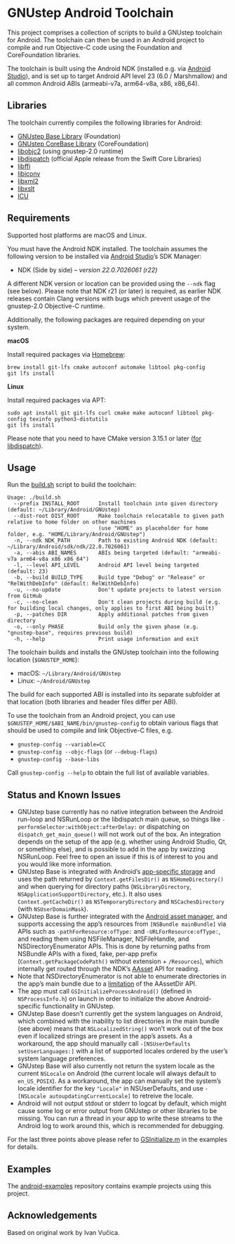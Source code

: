 GNUstep Android Toolchain
=========================

This project comprises a collection of scripts to build a GNUstep toolchain for Android. The toolchain can then be used in an Android project to compile and run Objective-C code using the Foundation and CoreFoundation libraries.

The toolchain is built using the Android NDK (installed e.g. via [Android Studio](https://developer.android.com/studio)), and is set up to target Android API level 23 (6.0 / Marshmallow) and all common Android ABIs (armeabi-v7a, arm64-v8a, x86, x86_64).

Libraries
---------

The toolchain currently compiles the following libraries for Android:

* [GNUstep Base Library](https://github.com/gnustep/libs-base) (Foundation)
* [GNUstep CoreBase Library](https://github.com/gnustep/libs-corebase) (CoreFoundation)
* [libobjc2](https://github.com/gnustep/libobjc2) (using gnustep-2.0 runtime)
* [libdispatch](https://github.com/apple/swift-corelibs-libdispatch) (official Apple release from the Swift Core Libraries)
* [libffi](https://github.com/libffi/libffi)
* [libiconv](https://www.gnu.org/software/libiconv/)
* [libxml2](https://github.com/GNOME/libxml2)
* [libxslt](https://github.com/GNOME/libxslt)
* [ICU](https://github.com/unicode-org/icu)

Requirements
------------

Supported host platforms are macOS and Linux.

You must have the Android NDK installed. The toolchain assumes the following version to be installed via [Android Studio](https://developer.android.com/studio)’s SDK Manager:

* NDK (Side by side) _– version 22.0.7026061 (r22)_

A different NDK version or location can be provided using the `--ndk` flag (see below). Please note that NDK r21 (or later) is required, as earlier NDK releases contain Clang versions with bugs which prevent usage of the gnustep-2.0 Objective-C runtime.

Additionally, the following packages are required depending on your system.

**macOS**

Install required packages via [Homebrew](https://brew.sh):

```
brew install git-lfs cmake autoconf automake libtool pkg-config
git lfs install
```

**Linux**

Install required packages via APT:

```
sudo apt install git git-lfs curl cmake make autoconf libtool pkg-config texinfo python3-distutils
git lfs install
```

Please note that you need to have CMake version 3.15.1 or later ([for libdispatch](https://github.com/apple/swift-corelibs-libdispatch/blob/master/CMakeLists.txt#L2)).

Usage
-----

Run the [build.sh](build.sh) script to build the toolchain:

```
Usage: ./build.sh
  --prefix INSTALL_ROOT      Install toolchain into given directory (default: ~/Library/Android/GNUstep)
  --dist-root DIST_ROOT      Make toolchain relocatable to given path relative to home folder on other machines
                             (use "HOME" as placeholder for home folder, e.g. "HOME/Library/Android/GNUstep")
  -n, --ndk NDK_PATH         Path to existing Android NDK (default: ~/Library/Android/sdk/ndk/22.0.7026061)
  -a, --abis ABI_NAMES       ABIs being targeted (default: "armeabi-v7a arm64-v8a x86 x86_64")
  -l, --level API_LEVEL      Android API level being targeted (default: 23)
  -b, --build BUILD_TYPE     Build type "Debug" or "Release" or "RelWithDebInfo" (default: RelWithDebInfo)
  -u, --no-update            Don't update projects to latest version from GitHub
  -c, --no-clean             Don't clean projects during build (e.g. for building local changes, only applies to first ABI being built)
  -p, --patches DIR          Apply additional patches from given directory
  -o, --only PHASE           Build only the given phase (e.g. "gnustep-base", requires previous build)
  -h, --help                 Print usage information and exit
```

The toolchain builds and installs the GNUstep toolchain into the following location (`$GNUSTEP_HOME`):

* macOS: `~/Library/Android/GNUstep`
* Linux: `~/Android/GNUstep`

The build for each supported ABI is installed into its separate subfolder at that location (both libraries and header files differ per ABI).

To use the toolchain from an Android project, you can use `$GNUSTEP_HOME/$ABI_NAME/bin/gnustep-config` to obtain various flags that should be used to compile and link Objective-C files, e.g.

* `gnustep-config --variable=CC`
* `gnustep-config --objc-flags` (or `--debug-flags`)
* `gnustep-config --base-libs`

Call `gnustep-config --help` to obtain the full list of available variables.

Status and Known Issues
-----------------------

* GNUstep base currently has no native integration between the Android run-loop and NSRunLoop or the libdispatch main queue, so things like `-performSelector:withObject:afterDelay:` or dispatching on `dispatch_get_main_queue()` will not work out of the box. An integration depends on the setup of the app (e.g. whether using Android Studio, Qt, or something else), and is possible to add in the app by swizzing NSRunLoop. Feel free to open an issue if this is of interest to you and you would like more information.
* GNUstep Base is integrated with Android’s [app-specific storage](https://developer.android.com/training/data-storage) and uses the path returned by `Context.getFilesDir()` as `NSHomeDirectory()` and when querying for directory paths (`NSLibraryDirectory`, `NSApplicationSupportDirectory`, etc.). It also uses `Context.getCacheDir()` as `NSTemporaryDirectory` and `NSCachesDirectory` (with `NSUserDomainMask`).
* GNUstep Base is further integrated with the [Android asset manager](https://developer.android.com/reference/android/content/res/AssetManager), and supports accessing the app’s resources from `[NSBundle mainBundle]` via APIs such as `-pathForResource:ofType:` and `-URLForResource:ofType:`, and reading them using NSFileManager, NSFileHandle, and NSDirectoryEnumerator APIs. This is done by returning paths from NSBundle APIs with a fixed, fake, per-app prefix (`Context.getPackageCodePath()` without extension + `/Resources`), which internally get routed through the NDK’s [AAsset](https://developer.android.com/ndk/reference/group/asset) API for reading.
* Note that NSDirectoryEnumerator is not able to enumerate directories in the app’s main bundle due to a [limitation](https://issuetracker.google.com/issues/140538113) of the AAssetDir API.
* The app must call `GSInitializeProcessAndroid()` (defined in `NSProcessInfo.h`) on launch in order to initialize the above Android-specific functionality in GNUstep.
* GNUstep Base doesn’t currently get the system languages on Android, which combined with the inability to list directories in the main bundle (see above) means that `NSLocalizedString()` won’t work out of the box even if localized strings are present in the app’s assets. As a workaround, the app should manually call `-[NSUserDefaults setUserLanguages:]` with a list of supported locales ordered by the user’s system language preferences.
* GNUstep Base will also currently not return the system locale as the current `NSLocale` on Android (the current locale will always default to `en_US_POSIX`). As a workaround, the app can manually set the system’s locale identifier for the key `"Locale"` in NSUserDefaults, and use `-[NSLocale autoupdatingCurrentLocale]` to retreive the locale.
* Android will not output stdout or stderr to logcat by default, which might cause some log or error output from GNUstep or other libraries to be missing. You can run a thread in your app to write these streams to the Android log to work around this, which is recommended for debugging.

For the last three points above please refer to [GSInitialize.m](https://github.com/gnustep/android-examples/blob/master/hello-objectivec/app/src/main/cpp/GSInitialize.m) in the examples for details.


Examples
--------

The [android-examples](https://github.com/gnustep/android-examples) repository contains example projects using this project.

Acknowledgements
----------------

Based on original work by Ivan Vučica.
